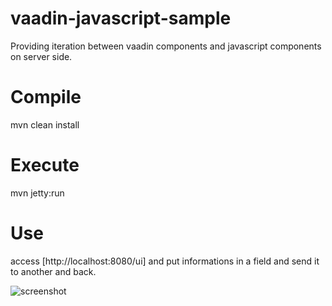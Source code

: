 # vaadin-javascript-sample
Providing iteration between vaadin components and javascript components on server side.

# Compile
mvn clean install

# Execute
mvn jetty:run

# Use
access [http://localhost:8080/ui] and put informations in a field and send it to another and back. 

![screenshot](/raw.githubusercontent.com/AlessandroMartini/vaadin-javascript-sample/master/screenshot.png)



